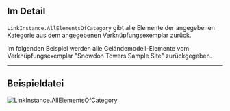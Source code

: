 ## Im Detail
`LinkInstance.AllElementsOfCategory` gibt alle Elemente der angegebenen Kategorie aus dem angegebenen Verknüpfungsexemplar zurück.

Im folgenden Beispiel werden alle Geländemodell-Elemente vom Verknüpfungsexemplar "Snowdon Towers Sample Site" zurückgegeben.
___
## Beispieldatei

![LinkInstance.AllElementsOfCategory](./Revit.Elements.LinkInstance.AllElementsOfCategory_img.jpg)
